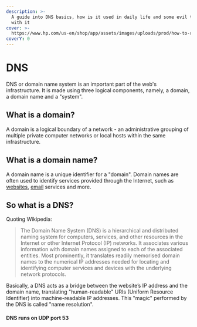 ```yaml
---
description: >-
  A guide into DNS basics, how is it used in daily life and some evil tricks
  with it
cover: >-
  https://www.hp.com/us-en/shop/app/assets/images/uploads/prod/how-to-resolve-dns-issues1603984926781453.jpg
coverY: 0
---
```


# DNS

DNS or domain name system is an important part of the web's infrastructure. It is made using three logical components, namely, a domain, a domain name and a "system".

## What is a domain?

A domain is a logical boundary of a network - an administrative grouping of multiple private computer networks or local hosts within the same infrastructure.

## What is a domain name?

A domain name is a unique identifier for a "domain". Domain names are often used to identify services provided through the Internet, such as [websites](https://en.wikipedia.org/wiki/Website), [email](https://en.wikipedia.org/wiki/Email) services and more.&#x20;

## So what is a DNS?

Quoting Wikipedia:

> The Domain Name System (DNS) is a hierarchical and distributed naming system for computers, services, and other resources in the Internet or other Internet Protocol (IP) networks. It associates various information with domain names assigned to each of the associated entities. Most prominently, it translates readily memorised domain names to the numerical IP addresses needed for locating and identifying computer services and devices with the underlying network protocols.

Basically, a DNS acts as a bridge between the website’s IP address and the domain name, translating "human-readable" URIs (Uniform Resource Identifier) into machine-readable IP addresses. This "magic" performed by the DNS is called "name resolution".

#### DNS runs on UDP port 53&#x20;
